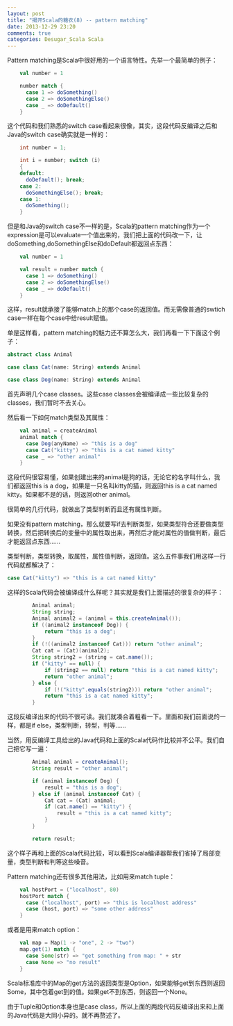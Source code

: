 ```yaml
---
layout: post
title: "揭开Scala的糖衣(8) -- pattern matching"
date: 2013-12-29 23:20
comments: true
categories: Desugar_Scala Scala
---
```


Pattern matching是Scala中很好用的一个语言特性。先举一个最简单的例子：

```scala
    val number = 1

    number match {
      case 1 => doSomething()
      case 2 => doSomethingElse()
      case _ => doDefault()
    }
```

这个代码和我们熟悉的switch case看起来很像，其实，这段代码反编译之后和Java的switch case确实就是一样的：

```java
    int number = 1;

    int i = number; switch (i)
    {
    default:
      doDefault(); break;
    case 2:
      doSomethingElse(); break;
    case 1:
      doSomething();
    }
```

但是和Java的switch case不一样的是，Scala的pattern matching作为一个expression是可以evaluate一个值出来的，我们把上面的代码改一下，让doSomething,doSomethingElse和doDefault都返回点东西：

```scala
    val number = 1

    val result = number match {
      case 1 => doSomething()
      case 2 => doSomethingElse()
      case _ => doDefault()
    }
```

这样，result就承接了能够match上的那个case的返回值。而无需像普通的swtich case一样在每个case中给result赋值。

单是这样看，pattern matching的魅力还不算怎么大，我们再看一下下面这个例子：

```scala
abstract class Animal

case class Cat(name: String) extends Animal

case class Dog(name: String) extends Animal
```

首先声明几个case classes。这些case classes会被编译成一些比较复杂的classes，我们暂时不去关心。

然后看一下如何match类型及其属性：

```scala
    val animal = createAnimal
    animal match {
      case Dog(anyName) => "this is a dog"
      case Cat("kitty") => "this is a cat named kitty"
      case _ => "other animal"
    }
```

这段代码很容易懂，如果创建出来的animal是狗的话，无论它的名字叫什么，我们都返回this is a dog，如果是一只名叫kitty的猫，则返回this is a cat named kitty。如果都不是的话，则返回other animal。

很简单的几行代码，就做出了类型判断而且还有属性判断。

如果没有pattern matching，那么就要写if去判断类型，如果类型符合还要做类型转换，然后把转换后的变量中的属性取出来，再然后才能对属性的值做判断，最后才能返回点东西......

类型判断，类型转换，取属性，属性值判断，返回值。这么五件事我们用这样一行代码就都解决了：

```scala
case Cat("kitty") => "this is a cat named kitty"
```

这样的Scala代码会被编译成什么样呢？其实就是我们上面描述的很复杂的样子：

```java
        Animal animal;
        String string;
        Animal animal2 = (animal = this.createAnimal());
        if ((animal2 instanceof Dog)) {
            return "this is a dog";
        }
        if (!((animal2 instanceof Cat))) return "other animal";
        Cat cat = (Cat)(animal2);
        String string2 = (string = cat.name());
        if ("kitty" == null) {
            if (string2 == null) return "this is a cat named kitty";
            return "other animal";
        } else {
            if (!("kitty".equals(string2))) return "other animal";
            return "this is a cat named kitty";
        }
```

这段反编译出来的代码不很可读。我们就凑合着粗看一下。里面和我们前面说的一样，都是if else，类型判断，转型，判等......

当然，用反编译工具给出的Java代码和上面的Scala代码作比较并不公平。我们自己把它写一遍：

```java
        Animal animal = createAnimal();
        String result = "other animal";

        if (animal instanceof Dog) {
            result = "this is a dog";
        } else if (animal instanceof Cat) {
            Cat cat = (Cat) animal;
            if (cat.name() == "kitty") {
                result = "this is a cat named kitty";
            }
        }

        return result;

```

这个样子再和上面的Scala代码比较，可以看到Scala编译器帮我们省掉了局部变量，类型判断和判等这些噪音。

Pattern matching还有很多其他用法，比如用来match tuple：

```scala
    val hostPort = ("localhost", 80)
    hostPort match {
      case ("localhost", port) => "this is localhost address"
      case (host, port) => "some other address"
    }
```

或者是用来match option：

```scala
    val map = Map(1 -> "one", 2 -> "two")
    map.get(1) match {
      case Some(str) => "get something from map: " + str
      case None => "no result"
    }
```

Scala标准库中的Map的get方法的返回类型是Option，如果能够get到东西则返回Some，其中包着get到的值。如果get不到东西，则返回一个None。

由于Tuple和Option本身也是case class，所以上面的两段代码反编译出来和上面的Java代码是大同小异的。就不再赘述了。
